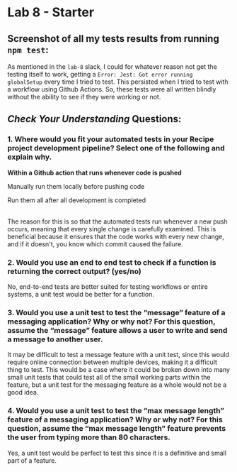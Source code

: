 # Lab 8 - Starter

## Screenshot of all my tests results from running `npm test`:

As mentioned in the `lab-8` slack, I could for whatever reason not get the testing itself to work, getting a `Error: Jest: Got error running globalSetup` every time I tried to test. This persisted when I tried to test with a workflow using Github Actions. So, these tests were all written blindly without the ability to see if they were working or not.

## *Check Your Understanding* Questions:

### 1. Where would you fit your automated tests in your Recipe project development pipeline? Select one of the following and explain why.

**Within a Github action that runs whenever code is pushed** 

Manually run them locally before pushing code

Run them all after all development is completed

<br>
The reason for this is so that the automated tests run whenever a new push occurs, meaning that every single change is carefully examined. This is beneficial because it ensures that the code works with every new change, and if it doesn't, you know which commit caused the failure.

### 2. Would you use an end to end test to check if a function is returning the correct output? (yes/no)

No, end-to-end tests are better suited for testing workflows or entire systems, a unit test would be better for a function.

### 3. Would you use a unit test to test the “message” feature of a messaging application? Why or why not? For this question, assume the “message” feature allows a user to write and send a message to another user.

It may be difficult to test a message feature with a unit test, since this would require online connection between multiple devices, making it a difficult thing to test. This would be a case where it could be broken down into many small unit tests that could test all of the small working parts within the feature, but a unit test for the messaging feature as a whole would not be a good idea.



### 4. Would you use a unit test to test the “max message length” feature of a messaging application? Why or why not? For this question, assume the “max message length” feature prevents the user from typing more than 80 characters.

Yes, a unit test would be perfect to test this since it is a definitive and small part of a feature.
